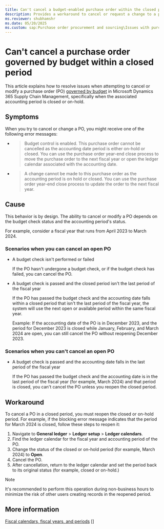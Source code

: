 ```yaml
---
title: Can't cancel a budget-enabled purchase order within the closed period
description: Provides a workaround to cancel or request a change to a purchase order governed by budget within a closed period in Microsoft Dynamics 365 Supply Chain Management.
ms.reviewer: shubhamshr
ms.date: 05/20/2025
ms.custom: sap:Purchase order procurement and sourcing\Issues with purchase orders
---
```

# Can't cancel a purchase order governed by budget within a closed period

This article explains how to resolve issues when attempting to cancel or modify a purchase order (PO) [governed by budget](/dynamics365/supply-chain/procurement/tasks/create-purchase-order-governed-by-budget#perform-budget-checking) in Microsoft Dynamics 365 Supply Chain Management, specifically when the associated accounting period is closed or on-hold.

## Symptoms

When you try to cancel or change a PO, you might receive one of the following error messages:

- > Budget control is enabled. This purchase order cannot be cancelled as the accounting date period is either on-hold or closed. You can use the purchase order year-end close process to move the purchase order to the next fiscal year or open the ledger calendar associated with the accounting date.
- > A change cannot be made to this purchase order as the accounting period is on hold or closed. You can use the purchase order year-end close process to update the order to the next fiscal year.

## Cause

This behavior is by design. The ability to cancel or modify a PO depends on the budget check status and the accounting period's status.

For example, consider a fiscal year that runs from April 2023 to March 2024.
  
### Scenarios when you can cancel an open PO

- A budget check isn't performed or failed

  If the PO hasn't undergone a budget check, or if the budget check has failed, you can cancel the PO.

- A budget check is passed and the closed period isn't the last period of the fiscal year

  If the PO has passed the budget check and the accounting date falls within a closed period that isn't the last period of the fiscal year, the system will use the next open or available period within the same fiscal year.

  Example: If the accounting date of the PO is in December 2023, and the period for December 2023 is closed while January, February, and March 2024 are open, you can still cancel the PO without reopening December 2023.

### Scenarios when you can't cancel an open PO

- A budget check is passed and the accounting date falls in the last period of the fiscal year

  If the PO has passed the budget check and the accounting date is in the last period of the fiscal year (for example, March 2024) and that period is closed, you can't cancel the PO unless you reopen the closed period.

## Workaround

To cancel a PO in a closed period, you must reopen the closed or on-hold period. For example, if the blocking error message indicates that the period for March 2024 is closed, follow these steps to reopen it:

1. Navigate to **General ledger** > **Ledger setup** > **Ledger calendars**.
1. Find the ledger calendar for the fiscal year and accounting period of the PO.
1. Change the status of the closed or on-hold period (for example, March 2024) to **Open**.
1. Cancel the PO.
1. After cancellation, return to the ledger calendar and set the period back to its original status (for example, closed or on-hold.)

> [!NOTE]
> It's recommended to perform this operation during non-business hours to minimize the risk of other users creating records in the reopened period.

## More information

[Fiscal calendars, fiscal years, and periods](/dynamics365/finance/budgeting/fiscal-calendars-fiscal-years-periods)
[]
